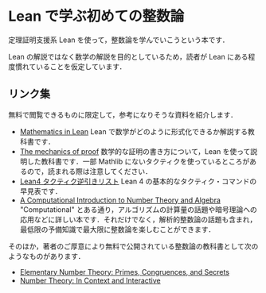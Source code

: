 # Lean で学ぶ初めての整数論

定理証明支援系 Lean を使って，整数論を学んでいこうという本です．

Lean の解説ではなく数学の解説を目的としているため，読者が Lean にある程度慣れていることを仮定しています．

## リンク集

無料で閲覧できるものに限定して，参考になりそうな資料を紹介します．

* [Mathematics in Lean](https://leanprover-community.github.io/mathematics_in_lean/) Lean で数学がどのように形式化できるか解説する教科書です．
* [The mechanics of proof](https://hrmacbeth.github.io/math2001/) 数学的な証明の書き方について，Lean を使って説明した教科書です．一部 Mathlib にないタクティクを使っているところがあるので，読まれる際は注意してください．
* [Lean4 タクティク逆引きリスト](https://lean-ja.github.io/tactic-cheatsheet/) Lean 4 の基本的なタクティク・コマンドの早見表です．
* [A Computational Introduction to Number Theory and Algebra](https://shoup.net/ntb/) "Computational" とある通り，アルゴリズムの計算量の話題や暗号理論への応用などに詳しい本です．それだけでなく，解析的整数論の話題も含まれ，最低限の予備知識で最大限に整数論を楽しむことができます．

そのほか，著者のご厚意により無料で公開されている整数論の教科書として次のようなものがあります．

* [Elementary Number Theory: Primes, Congruences, and Secrets](https://wstein.org/ent/)
* [Number Theory: In Context and Interactive](https://math.gordon.edu/ntic/)